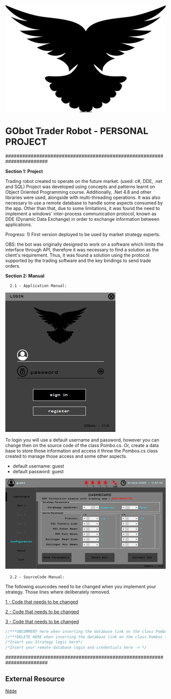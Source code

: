 ![BOT](./Resources/bird-icon-png.png?Style=centerme)

# GObot Trader Robot - PERSONAL PROJECT #

#######################################################################

**Section 1: Project**

Trading robot created to operate on the future market. (used: c#, DDE, .net and SQL)
Project was developed using concepts and patterns learnt on Object Oriented Programming course. 
Additionally, .Net 4.8 and other libraries were used, alongside with multi-threading operations. 
It was also necessary to use a remote database to handle some aspects consumed by the app. Other 
than that, due to some limitations, it was found the need to implement a windows' inter-process 
communication protocol, known as DDE (Dynamic Data Exchange) in order to exchange information 
between applications.

Progress: 1) First version deployed to be used by market strategy experts.

OBS: the bot was originally designed to work on a software which limits the interface through API,
therefore it was necessary to find a solution as the client's requirement. Thus, it was found a
solution using the protocol supported by the trading software and the key bindings to send trade 
orders.
      
**Section 2: Manual**

      2.1 - Application Manual:

![LoginScreen](./Media/login.png?style=centerme)

To login you will use a default username and password, however you can change then on the source 
code of the class Pombo.cs. Or, create a data base to store those information and access it throw 
the Pombos.cs class created to manage those access and some other aspects. 
- default username: guest
- default password: guest 

![AppDashboard](./Media/dashboard.png?style=centerme)


      2.2 - SourceCode Manual:
      
The following sourcodes need to be changed when you implement your strategy. Those lines where
deliberately removed.

[1 - Code that needs to be changed](https://github.com/philipe-go/GObot-TraderRobot/blob/master/RobotLibrary/Pombos.cs)

[2 - Code that needs to be changed](https://github.com/philipe-go/GObot-TraderRobot/blob/master/Login.cs)

[3 - Code that needs to be changed](https://github.com/philipe-go/GObot-TraderRobot/blob/master/RobotLibrary/Strategy.cs)

```c#
//***UNCOMMENT here when inserting the database link on the class Pombos ***//
//***DELETE HERE when inserting the database link on the class Pombos ***//
/*Insert you Strategy logic here*/
/*Insert your remote database login and credentials here -> */
```

#######################################################################

## External Resource ##

[Ndde](https://www.codeplex.com/)

